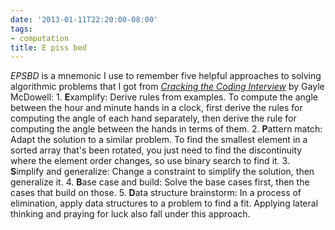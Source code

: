 ```yaml
---
date: '2013-01-11T22:20:00-08:00'
tags:
- computation
title: E piss bed
---
```


*EPSBD* is a mnemonic I use to remember five helpful approaches to solving algorithmic problems that I got from *[Cracking the Coding Interview](http://www.amazon.com/dp/098478280X)* by Gayle McDowell: 1\. **E**xamplify: Derive rules from examples. To compute the angle between the hour and minute hands in a clock, first derive the rules for computing the angle of each hand separately, then derive the rule for computing the angle between the hands in terms of them. 2\. **P**attern match: Adapt the solution to a similar problem. To find the smallest element in a sorted array that's been rotated, you just need to find the discontinuity where the element order changes, so use binary search to find it. 3\. **S**implify and generalize: Change a constraint to simplify the solution, then generalize it. 4\. **B**ase case and build: Solve the base cases first, then the cases that build on those. 5\. **D**ata structure brainstorm: In a process of elimination, apply data structures to a problem to find a fit. Applying lateral thinking and praying for luck also fall under this approach.
